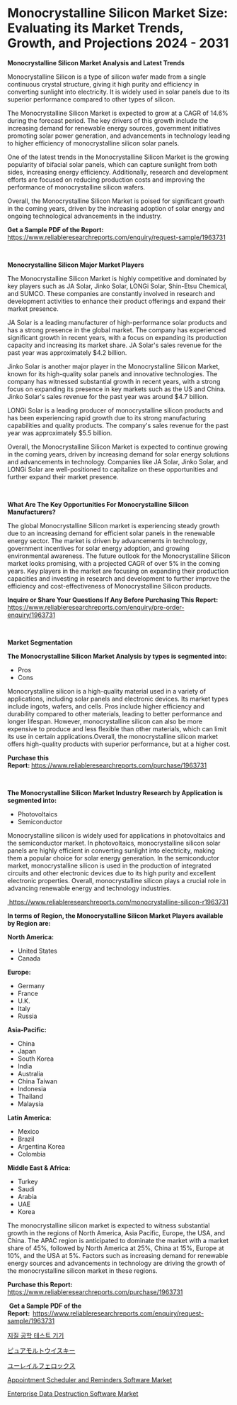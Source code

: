 <p><h1>Monocrystalline Silicon Market Size: Evaluating its Market Trends, Growth, and Projections 2024 - 2031</h1></p><p><strong>Monocrystalline Silicon Market Analysis and Latest Trends</strong></p>
<p><p>Monocrystalline Silicon is a type of silicon wafer made from a single continuous crystal structure, giving it high purity and efficiency in converting sunlight into electricity. It is widely used in solar panels due to its superior performance compared to other types of silicon.</p><p>The Monocrystalline Silicon Market is expected to grow at a CAGR of 14.6% during the forecast period. The key drivers of this growth include the increasing demand for renewable energy sources, government initiatives promoting solar power generation, and advancements in technology leading to higher efficiency of monocrystalline silicon solar panels.</p><p>One of the latest trends in the Monocrystalline Silicon Market is the growing popularity of bifacial solar panels, which can capture sunlight from both sides, increasing energy efficiency. Additionally, research and development efforts are focused on reducing production costs and improving the performance of monocrystalline silicon wafers.</p><p>Overall, the Monocrystalline Silicon Market is poised for significant growth in the coming years, driven by the increasing adoption of solar energy and ongoing technological advancements in the industry.</p></p>
<p><strong>Get a Sample PDF of the Report:&nbsp;</strong> <a href="https://www.reliableresearchreports.com/enquiry/request-sample/1963731">https://www.reliableresearchreports.com/enquiry/request-sample/1963731</a></p>
<p>&nbsp;</p>
<p><strong>Monocrystalline Silicon Major Market Players</strong></p>
<p><p>The Monocrystalline Silicon Market is highly competitive and dominated by key players such as JA Solar, Jinko Solar, LONGi Solar, Shin-Etsu Chemical, and SUMCO. These companies are constantly involved in research and development activities to enhance their product offerings and expand their market presence.</p><p>JA Solar is a leading manufacturer of high-performance solar products and has a strong presence in the global market. The company has experienced significant growth in recent years, with a focus on expanding its production capacity and increasing its market share. JA Solar's sales revenue for the past year was approximately $4.2 billion.</p><p>Jinko Solar is another major player in the Monocrystalline Silicon Market, known for its high-quality solar panels and innovative technologies. The company has witnessed substantial growth in recent years, with a strong focus on expanding its presence in key markets such as the US and China. Jinko Solar's sales revenue for the past year was around $4.7 billion.</p><p>LONGi Solar is a leading producer of monocrystalline silicon products and has been experiencing rapid growth due to its strong manufacturing capabilities and quality products. The company's sales revenue for the past year was approximately $5.5 billion.</p><p>Overall, the Monocrystalline Silicon Market is expected to continue growing in the coming years, driven by increasing demand for solar energy solutions and advancements in technology. Companies like JA Solar, Jinko Solar, and LONGi Solar are well-positioned to capitalize on these opportunities and further expand their market presence.</p></p>
<p>&nbsp;</p>
<p><strong>What Are The Key Opportunities For Monocrystalline Silicon Manufacturers?</strong></p>
<p><p>The global Monocrystalline Silicon market is experiencing steady growth due to an increasing demand for efficient solar panels in the renewable energy sector. The market is driven by advancements in technology, government incentives for solar energy adoption, and growing environmental awareness. The future outlook for the Monocrystalline Silicon market looks promising, with a projected CAGR of over 5% in the coming years. Key players in the market are focusing on expanding their production capacities and investing in research and development to further improve the efficiency and cost-effectiveness of Monocrystalline Silicon products.</p></p>
<p><strong>Inquire or Share Your Questions If Any Before Purchasing This Report:</strong> <a href="https://www.reliableresearchreports.com/enquiry/pre-order-enquiry/1963731">https://www.reliableresearchreports.com/enquiry/pre-order-enquiry/1963731</a></p>
<p>&nbsp;</p>
<p><strong>Market Segmentation</strong></p>
<p><strong>The Monocrystalline Silicon Market Analysis by types is segmented into:</strong></p>
<p><ul><li>Pros</li><li>Cons</li></ul></p>
<p><p>Monocrystalline silicon is a high-quality material used in a variety of applications, including solar panels and electronic devices. Its market types include ingots, wafers, and cells. Pros include higher efficiency and durability compared to other materials, leading to better performance and longer lifespan. However, monocrystalline silicon can also be more expensive to produce and less flexible than other materials, which can limit its use in certain applications.Overall, the monocrystalline silicon market offers high-quality products with superior performance, but at a higher cost.</p></p>
<p><strong>Purchase this Report:&nbsp;</strong><a href="https://www.reliableresearchreports.com/purchase/1963731">https://www.reliableresearchreports.com/purchase/1963731</a></p>
<p>&nbsp;</p>
<p><strong>The Monocrystalline Silicon Market Industry Research by Application is segmented into:</strong></p>
<p><ul><li>Photovoltaics</li><li>Semiconductor</li></ul></p>
<p><p>Monocrystalline silicon is widely used for applications in photovoltaics and the semiconductor market. In photovoltaics, monocrystalline silicon solar panels are highly efficient in converting sunlight into electricity, making them a popular choice for solar energy generation. In the semiconductor market, monocrystalline silicon is used in the production of integrated circuits and other electronic devices due to its high purity and excellent electronic properties. Overall, monocrystalline silicon plays a crucial role in advancing renewable energy and technology industries.</p></p>
<p><a href="https://www.reliableresearchreports.com/monocrystalline-silicon-r1963731">&nbsp;https://www.reliableresearchreports.com/monocrystalline-silicon-r1963731</a></p>
<p><strong>In terms of Region, the Monocrystalline Silicon Market Players available by Region are:</strong></p>
<p>
    <p> <strong> North America: </strong>
        <ul>
            <li>United States</li>
            <li>Canada</li>
        </ul>
        </p> 
    <p> <strong> Europe: </strong>
        <ul>
            <li>Germany</li>
            <li>France</li>
            <li>U.K.</li>
            <li>Italy</li>
            <li>Russia</li>
        </ul>
        </p> 
    <p> <strong> Asia-Pacific: </strong>
        <ul>
            <li>China</li>
            <li>Japan</li>
            <li>South Korea</li>
            <li>India</li>
            <li>Australia</li>
            <li>China Taiwan</li>
            <li>Indonesia</li>
            <li>Thailand</li>
            <li>Malaysia</li>
        </ul>
        </p> 
    <p> <strong> Latin America: </strong>
        <ul>
            <li>Mexico</li>
            <li>Brazil</li>
            <li>Argentina Korea</li>
            <li>Colombia</li>
        </ul>
        </p> 
    <p> <strong> Middle East & Africa: </strong>
        <ul>
            <li>Turkey</li>
            <li>Saudi</li>
            <li>Arabia</li>
            <li>UAE</li>
            <li>Korea</li>
        </ul>
    </p>
    </p>
<p><p>The monocrystalline silicon market is expected to witness substantial growth in the regions of North America, Asia Pacific, Europe, the USA, and China. The APAC region is anticipated to dominate the market with a market share of 45%, followed by North America at 25%, China at 15%, Europe at 10%, and the USA at 5%. Factors such as increasing demand for renewable energy sources and advancements in technology are driving the growth of the monocrystalline silicon market in these regions.</p></p>
<p><strong>Purchase this Report: </strong><a href="https://www.reliableresearchreports.com/purchase/1963731">https://www.reliableresearchreports.com/purchase/1963731</a></p>
<p>&nbsp;<strong>Get a Sample PDF of the Report:&nbsp;&nbsp;</strong><a href="https://www.reliableresearchreports.com/enquiry/request-sample/1963731">https://www.reliableresearchreports.com/enquiry/request-sample/1963731</a></p>
<p><strong></strong></p>
<p><p><a href="https://medium.com/@xiomaraborjasd6/2024%EB%85%84%EB%B6%80%ED%84%B0-2031%EB%85%84%EA%B9%8C%EC%A7%80-%EC%98%88%EC%83%81%EB%90%98%EB%8A%94-%EC%A7%80%EB%B0%98%EA%B3%B5%ED%95%99-%EC%8B%9C%ED%97%98%EA%B8%B0%EA%B8%B0-%EC%8B%9C%EC%9E%A5-%EB%8F%99%ED%96%A5%EA%B3%BC-%EC%8B%9C%EC%9E%A5-%EB%B6%84%EC%84%9D-84194c6e87e0">지질 공학 테스트 기기</a></p><p><a href="https://medium.com/@sramseychery20/%E3%83%94%E3%83%A5%E3%82%A2%E3%83%A2%E3%83%AB%E3%83%88%E3%82%A6%E3%82%A4%E3%82%B9%E3%82%AD%E3%83%BC%E3%81%AE%E5%B8%82%E5%A0%B4%E5%88%86%E6%9E%90-%E3%81%9D%E3%81%AEcagr-%E5%B8%82%E5%A0%B4%E3%82%BB%E3%82%B0%E3%83%A1%E3%83%B3%E3%83%86%E3%83%BC%E3%82%B7%E3%83%A7%E3%83%B3-%E3%81%8A%E3%82%88%E3%81%B3%E4%B8%96%E7%95%8C%E7%94%A3%E6%A5%AD%E3%81%AE%E6%A6%82%E8%A6%81-6da28b847fdb">ピュアモルトウイスキー</a></p><p><a href="https://medium.com/@sramseychery20/%E3%83%A6%E3%83%BC%E3%83%AA%E3%82%A2-%E3%83%A1%E3%83%80%E3%82%B5-%E3%83%AA%E3%82%AB%E3%83%9E%E3%83%BC%E3%82%B1%E3%83%83%E3%83%88%E3%82%A4%E3%83%B3%E3%82%B5%E3%82%A4%E3%83%88-%E5%B8%82%E5%A0%B4%E3%83%88%E3%83%AC%E3%83%B3%E3%83%89-%E6%88%90%E9%95%B7-2024%E5%B9%B4%E3%81%8B%E3%82%892031%E5%B9%B4%E3%81%AE%E4%BA%88%E6%B8%AC-87f8c24b14c4">ユーレイルフェロックス</a></p><p><a href="https://github.com/kosella/Market-Research-Report-List-4/blob/main/appointment-scheduler-and-reminders-software-market.md">Appointment Scheduler and Reminders Software Market</a></p><p><a href="https://github.com/kufem1/Market-Research-Report-List-3/blob/main/enterprise-data-destruction-software-market.md">Enterprise Data Destruction Software Market</a></p></p>